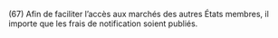 (67) Afin de faciliter l’accès aux marchés des autres États membres, il importe que les frais de notification soient publiés.